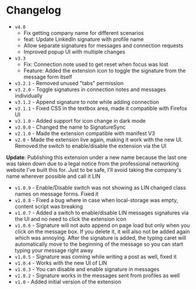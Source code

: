 # Changelog

- `v4.0`
  - Fix getting company name for different scenarios
  - feat: Update LinkedIn signature with profile name
  - Allow separate signatures for messages and connection requests
  - Improved popup UI with multiple changes
- `v3.3`
  - Fix: Connection note used to get reset when focus was lost
  - Feature: Added the extension icon to toggle the signature from the message form itself
- `v3.2.1` - Removed unused "tabs" permission
- `v3.2.0` - Toggle signatures in connection notes and messages individually
- `v3.1.2` - Append signature to note while adding connection
- `v3.1.1` - Fixed CSS in the textbox area, made it compatible with Firefox UI
- `v3.1.0` - Added support for icon change in dark mode
- `v3.0.0` - Changed the name to SignatureSync
- `v2.1.0` - Made the extension compatible with manifest V3
- `v2.0` - Made the extension live again, making it work with the new UI. Removed the switch to enable/disable the extension via the UI

**Update**: Publishing this extension under a new name because the last one was taken down due to a legal notice from the professional networking website I've built this for. Just to be safe, I'll avoid taking the company's name wherever possible and call it LIN

- `v1.0.9` - Enable/Disable switch was not showing as LIN changed class names on message forms. Fixed it
- `v1.0.8` - Fixed a bug where in case when local-storage was empty, content script was breaking
- `v1.0.7` - Added a switch to enable/disable LIN messages signatures via the UI and no need to click the extension icon
- `v1.0.6` - Signature will not auto append on page load but only when you click on the message box. If you delete it, it will also not be added again which was annoying. After the signature is added, the typing caret will automatically move to the beginning of the message so you can start typing your message right away
- `v1.0.5` - Signature was coming while writing a post as well, fixed it
- `v1.0.4` - Works with the new UI of LIN
- `v1.0.3` - You can disable and enable signature in messages
- `v1.0.2` - Signature works in the messages sent from profiles as well
- `v1.0` - Added initial version of the extension
